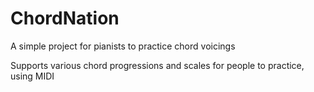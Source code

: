 # ChordNation
A simple project for pianists to practice chord voicings

Supports various chord progressions and scales for people to practice, using MIDI
